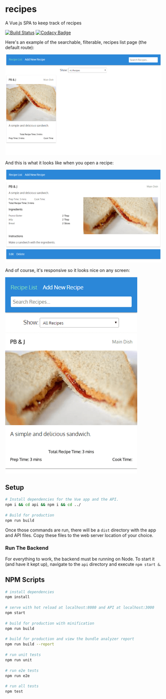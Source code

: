 # recipes

A Vue.js SPA to keep track of recipes

[![Build Status](https://travis-ci.org/kiswa/recipes.svg)](https://travis-ci.org/kiswa/recipes) [![Codacy Badge](https://api.codacy.com/project/badge/Grade/5371a06385b64008a55c1e7e128e27d1)](https://www.codacy.com/app/kiswa-com/recipes?utm_source=github.com&amp;utm_medium=referral&amp;utm_content=kiswa/recipes&amp;utm_campaign=Badge_Grade)

Here's an example of the searchable, filterable, recipes list page (the default route):

![List View](./.github/list-view.png)

And this is what it looks like when you open a recipe:

![Detail View](./.github/detail-view.png)

And of course, it's responsive so it looks nice on any screen:

![Mobile View](./.github/mobile-view.png)

## Setup

```bash
# Install dependencies for the Vue app and the API.
npm i && cd api && npm i && cd ../

# Build for production
npm run build
```

Once those commands are run, there will be a `dist` directory with the app and API files. Copy these files to the web server location of your choice.

### Run The Backend

For everything to work, the backend must be running on Node. To start it (and have it kept up), navigate to the `api` directory and execute `npm start &`.

## NPM Scripts

``` bash
# install dependencies
npm install

# serve with hot reload at localhost:8080 and API at localhost:3000
npm start

# build for production with minification
npm run build

# build for production and view the bundle analyzer report
npm run build --report

# run unit tests
npm run unit

# run e2e tests
npm run e2e

# run all tests
npm test
```

